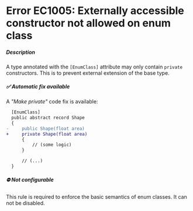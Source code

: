 # Error EC1005: Externally accessible constructor not allowed on enum class

##### Description
A type annotated with the `[EnumClass]` attribute may only contain `private` constructors. This is to prevent external extension of the base type.

##### ✅ Automatic fix available
A _"Make private"_ code fix is available:

```diff
  [EnumClass]
  public abstract record Shape
  {
-     public Shape(float area)
+     private Shape(float area)
      {
          // (some logic)
      }

      // (...)
  }
```

##### ⛔ Not configurable
This rule is required to enforce the basic semantics of enum classes. It can not be disabled.